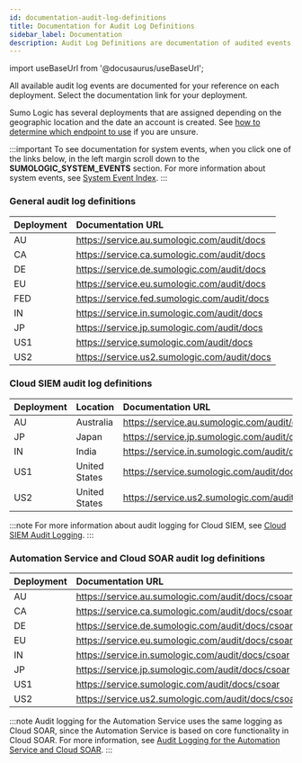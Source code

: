 ```yaml
---
id: documentation-audit-log-definitions
title: Documentation for Audit Log Definitions
sidebar_label: Documentation
description: Audit Log Definitions are documentation of audited events, and are hosted on each deployment.
---
```


import useBaseUrl from '@docusaurus/useBaseUrl';

All available audit log events are documented for your reference on each deployment. Select the documentation link for your deployment.  

Sumo Logic has several deployments that are assigned depending on the geographic location and the date an account is created. See [how to determine which endpoint to use](/docs/api/getting-started#sumo-logic-endpoints-by-deployment-and-firewall-security "Sumo Logic Endpoints and Firewall Security") if you are unsure.

:::important
To see documentation for system events, when you click one of the links below, in the left margin scroll down to the **SUMOLOGIC_SYSTEM_EVENTS** section. For more information about system events, see [System Event Index](/docs/manage/security/audit-indexes/system-event-index/).
:::

### General audit log definitions

| Deployment | Documentation URL |
|:--|:--|
| AU | https://service.au.sumologic.com/audit/docs |
| CA | https://service.ca.sumologic.com/audit/docs |
| DE | https://service.de.sumologic.com/audit/docs |
| EU | https://service.eu.sumologic.com/audit/docs |
| FED | https://service.fed.sumologic.com/audit/docs |
| IN | https://service.in.sumologic.com/audit/docs |
| JP | https://service.jp.sumologic.com/audit/docs |
| US1 | https://service.sumologic.com/audit/docs |
| US2 | https://service.us2.sumologic.com/audit/docs |

### Cloud SIEM audit log definitions

| Deployment | Location | Documentation URL |
|:--|:--|:--|
| AU | Australia |https://service.au.sumologic.com/audit/docs/sec |
| JP | Japan |https://service.jp.sumologic.com/audit/docs/sec |
| IN | India |https://service.in.sumologic.com/audit/docs/sec |
| US1 | United States |https://service.sumologic.com/audit/docs/sec |
| US2 | United States |https://service.us2.sumologic.com/audit/docs/sec |

:::note
For more information about audit logging for Cloud SIEM, see [Cloud SIEM Audit Logging](/docs/cse/administration/cse-audit-logging/).
:::

### Automation Service and Cloud SOAR audit log definitions

| Deployment | Documentation URL |
|:--|:--|
| AU | https://service.au.sumologic.com/audit/docs/csoar |
| CA | https://service.ca.sumologic.com/audit/docs/csoar |
| DE | https://service.de.sumologic.com/audit/docs/csoar |
| EU | https://service.eu.sumologic.com/audit/docs/csoar |
| IN | https://service.in.sumologic.com/audit/docs/csoar |
| JP | https://service.jp.sumologic.com/audit/docs/csoar |
| US1 | https://service.sumologic.com/audit/docs/csoar |
| US2 | https://service.us2.sumologic.com/audit/docs/csoar |

<!--
// Add FED as soon as available
| FED | https://service.fed.sumologic.com/audit/docs/csoar |
-->

:::note
Audit logging for the Automation Service uses the same logging as Cloud SOAR, since the Automation Service is based on core functionality in Cloud SOAR. For more information, see [Audit Logging for the Automation Service and Cloud SOAR](/docs/platform-services/automation-service/automation-service-audit-logging/).
:::
